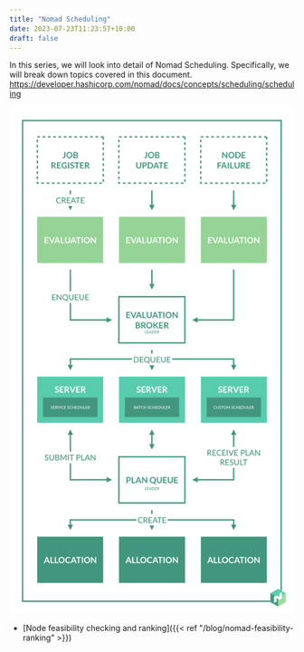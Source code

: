 ```yaml
---
title: "Nomad Scheduling"
date: 2023-07-23T11:23:57+10:00
draft: false
---
```


In this series, we will look into detail of Nomad Scheduling. Specifically, we will break down topics covered in this document. https://developer.hashicorp.com/nomad/docs/concepts/scheduling/scheduling

![Scheduling](images/nomad-scheduling.png)

- [Node feasibility checking and ranking]({{< ref "/blog/nomad-feasibility-ranking" >}})